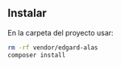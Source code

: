 ## Instalar

En la carpeta del proyecto usar:

```bash
rm -rf vendor/edgard-alas
composer install

```

​